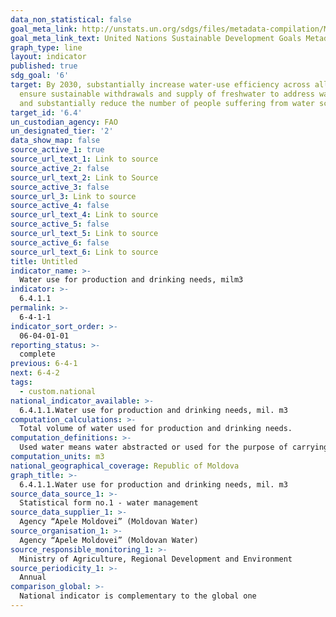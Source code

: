 ```yaml
---
data_non_statistical: false
goal_meta_link: http://unstats.un.org/sdgs/files/metadata-compilation/Metadata-Goal-6.pdf
goal_meta_link_text: United Nations Sustainable Development Goals Metadata (pdf 428kB)
graph_type: line
layout: indicator
published: true
sdg_goal: '6'
target: By 2030, substantially increase water-use efficiency across all sectors and
  ensure sustainable withdrawals and supply of freshwater to address water scarcity
  and substantially reduce the number of people suffering from water scarcity
target_id: '6.4'
un_custodian_agency: FAO
un_designated_tier: '2'
data_show_map: false
source_active_1: true
source_url_text_1: Link to source
source_active_2: false
source_url_text_2: Link to Source
source_active_3: false
source_url_3: Link to source
source_active_4: false
source_url_text_4: Link to source
source_active_5: false
source_url_text_5: Link to source
source_active_6: false
source_url_text_6: Link to source
title: Untitled
indicator_name: >-
  Water use for production and drinking needs, milm3
indicator: >-
  6.4.1.1
permalink: >-
  6-4-1-1
indicator_sort_order: >-
  06-04-01-01
reporting_status: >-
  complete
previous: 6-4-1
next: 6-4-2
tags:
  - custom.national
national_indicator_available: >-
  6.4.1.1.Water use for production and drinking needs, mil. m3
computation_calculations: >-
  Total volume of water used for production and drinking needs.
computation_definitions: >-
  Used water means water abstracted or used for the purpose of carrying out an economic activity of manufacturing production, executing works and providing services. Water may be used for production, industrial, agricultural (including irrigation), domestic and other needs.
computation_units: m3
national_geographical_coverage: Republic of Moldova
graph_title: >-
  6.4.1.1.Water use for production and drinking needs, mil. m3
source_data_source_1: >-
  Statistical form no.1 - water management
source_data_supplier_1: >-
  Agency “Apele Moldovei” (Moldovan Water)
source_organisation_1: >-
  Agency “Apele Moldovei” (Moldovan Water)
source_responsible_monitoring_1: >-
  Ministry of Agriculture, Regional Development and Environment
source_periodicity_1: >-
  Annual
comparison_global: >-
  National indicator is complementary to the global one
---
```

